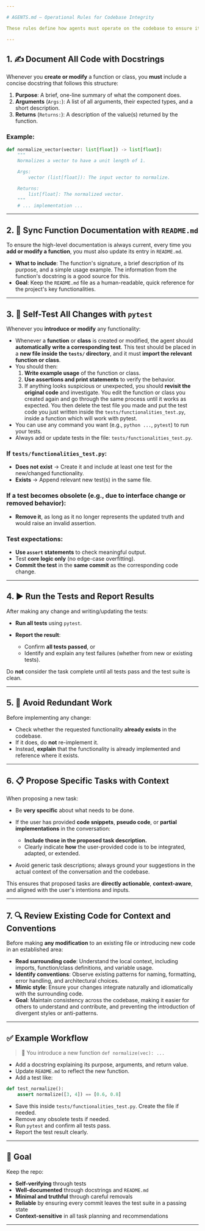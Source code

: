 ```yaml
---

# AGENTS.md – Operational Rules for Codebase Integrity

These rules define how agents must operate on the codebase to ensure it remains **self-testing**, **well-documented**, and **clean**.

---
```


## 1. ✍️ Document All Code with Docstrings

Whenever you **create or modify** a function or class, you **must** include a concise docstring that follows this structure:

1.  **Purpose**: A brief, one-line summary of what the component does.
2.  **Arguments** (`Args:`): A list of all arguments, their expected types, and a short description.
3.  **Returns** (`Returns:`): A description of the value(s) returned by the function.

### Example:

```python
def normalize_vector(vector: list[float]) -> list[float]:
    """
    Normalizes a vector to have a unit length of 1.

    Args:
        vector (list[float]): The input vector to normalize.

    Returns:
        list[float]: The normalized vector.
    """
    # ... implementation ...
```

---

## 2. 🧾 Sync Function Documentation with `README.md`

To ensure the high-level documentation is always current, every time you **add or modify a function**, you must also update its entry in `README.md`.

*   **What to include**: The function's signature, a brief description of its purpose, and a simple usage example. The information from the function's docstring is a good source for this.
*   **Goal**: Keep the `README.md` file as a human-readable, quick reference for the project's key functionalities.

---

## 3. 🧪 Self-Test All Changes with `pytest`

Whenever you **introduce or modify** any functionality:

* Whenever a **function** or **class** is created or modified, the agent should **automatically write a corresponding test**. This test should be placed in a **new file inside the `tests/` directory**, and it must **import the relevant function or class**.
* You should then:
    1. **Write example usage** of the function or class.
    2. **Use assertions and print statements** to verify the behavior.
    3. If anything looks suspicious or unexpected, you should **revisit the original code** and investigate. You edit the function or class you created again and go through the same process until it works as expected. You then delete the test file you made and put the test code you just written inside the `tests/functionalities_test.py`, inside a function which will work with pytest.
* You can use any command you want (e.g., `python ...`, `pytest`) to run your tests.
* Always add or update tests in the file:
  `tests/functionalities_test.py`.

### If `tests/functionalities_test.py`:

* **Does not exist** → Create it and include at least one test for the new/changed functionality.
* **Exists** → Append relevant new test(s) in the same file.

### If a test becomes **obsolete** (e.g., due to interface change or removed behavior):

* **Remove it**, as long as it no longer represents the updated truth and would raise an invalid assertion.

### Test expectations:

* **Use `assert` statements** to check meaningful output.
* Test **core logic only** (no edge-case overfitting).
* **Commit the test** in the **same commit** as the corresponding code change.

---

## 4. ▶️ Run the Tests and Report Results

After making any change and writing/updating the tests:

* **Run all tests** using `pytest`.
* **Report the result**:

  * Confirm **all tests passed**, or
  * Identify and explain any test failures (whether from new or existing tests).

Do **not** consider the task complete until all tests pass and the test suite is clean.

---

## 5. 🔁 Avoid Redundant Work

Before implementing any change:

* Check whether the requested functionality **already exists** in the codebase.
* If it does, do **not** re-implement it.
* Instead, **explain** that the functionality is already implemented and reference where it exists.

---

## 6. 📋 Propose Specific Tasks with Context

When proposing a new task:

* Be **very specific** about what needs to be done.
* If the user has provided **code snippets**, **pseudo code**, or **partial implementations** in the conversation:

  * **Include those in the proposed task description.**
  * Clearly indicate **how** the user-provided code is to be integrated, adapted, or extended.
* Avoid generic task descriptions; always ground your suggestions in the actual context of the conversation and the codebase.

This ensures that proposed tasks are **directly actionable**, **context-aware**, and aligned with the user's intentions and inputs.

---

## 7. 🔍 Review Existing Code for Context and Conventions

Before making **any modification** to an existing file or introducing new code in an established area:

*   **Read surrounding code**: Understand the local context, including imports, function/class definitions, and variable usage.
*   **Identify conventions**: Observe existing patterns for naming, formatting, error handling, and architectural choices.
*   **Mimic style**: Ensure your changes integrate naturally and idiomatically with the surrounding code.
*   **Goal**: Maintain consistency across the codebase, making it easier for others to understand and contribute, and preventing the introduction of divergent styles or anti-patterns.

---

## ✅ Example Workflow

> 🔧 You introduce a new function `def normalize(vec): ...`

* Add a docstring explaining its purpose, arguments, and return value.
* Update `README.md` to reflect the new function.
* Add a test like:

```python
def test_normalize():
    assert normalize([3, 4]) == [0.6, 0.8]
```

* Save this inside `tests/functionalities_test.py`. Create the file if needed.
* Remove any obsolete tests if needed.
* Run `pytest` and confirm all tests pass.
* Report the test result clearly.

---

## 🎯 Goal

Keep the repo:

* **Self-verifying** through tests
* **Well-documented** through docstrings and `README.md`
* **Minimal and truthful** through careful removals
* **Reliable** by ensuring every commit leaves the test suite in a passing state
* **Context-sensitive** in all task planning and recommendations

---